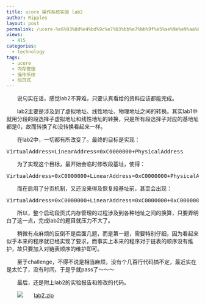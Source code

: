 ```yaml
---
title: ucore 操作系统实验 lab2
author: Ripples
layout: post
permalink: /ucore-%e6%93%8d%e4%bd%9c%e7%b3%bb%e7%bb%9f%e5%ae%9e%e9%aa%8c-lab2/
views:
  - 415
categories:
  - technology
tags:
  - ucore
  - 内存管理
  - 操作系统
  - 段页式
---
```

<p style="text-indent: 2em;">
  说句实在话，感觉lab2不算难，只要认真看给的资料应该都能完成。
</p>

<p style="text-indent: 2em;">
  lab2主要是涉及到了虚拟地址、线性地址、物理地址之间的转换。其实lab1中就用分段的段选择子虚拟地址和线性地址的转换，只是所有段选择子对应的基地址都是0，故而转换了和没转换看起来一样。
</p>

<p style="text-indent: 2em;">
  在lab2中，一切都有所改变了。最终的目标是实现：
</p>

<!--more-->

<pre class="brush:plain;toolbar:false">VirtualAddress=LinearAddress=0xC0000000+PhysicalAddress</pre>

<p style="text-indent: 2em;">
  为了实现这个目标，最开始会临时修改段基址，使得：
</p>

<pre class="brush:plain;toolbar:false">VirtualAddress=0xC0000000+LinearAddress=0xC0000000+PhysicalAddress</pre>

<p style="text-indent: 2em;">
  而在启用了分页机制，又还没来得及恢复段基址前，甚至会出现：
</p>

<pre class="brush:plain;toolbar:false">VirtualAddress=0xC0000000+LinearAddress=0xC0000000+0xC0000000+PhysicalAddress</pre>

<p style="text-indent: 2em;">
  所以，整个启动段页式内存管理的过程涉及到各种地址之间的换算，只要弄明白了这一点，完成lab2的题目就压力不大了。
</p>

<p style="text-indent: 2em;">
  稍微有点麻烦的反倒不是后面几题，而是第一题，需要特别仔细，因为看起来似乎本来的程序就已经实现了要求，而事实上本来的程序对于链表的顺序没有维护，故只要加入对链表顺序的维护即可。
</p>

<p style="text-indent: 2em;">
  至于challenge，不得不说是相当麻烦，没有个几百行代码搞不定，最近实在是太忙了，没有时间，于是乎就pass了～～～
</p>

<p style="text-indent: 2em;">
  最后，还是附上lab2的实验报告和修改的代码。
</p>

<p style="line-height: 16px; text-indent: 2em;">
  <img src="http://geekjayvic.sinaapp.com/wp-content/plugins/wp-ueditor2/ueditor/dialogs/attachment/fileTypeImages/icon_rar.gif" /><a href="http://geekjayvic-wordpress.stor.sinaapp.com/uploads/2014/10/lab2.zip">lab2.zip</a>
</p>
